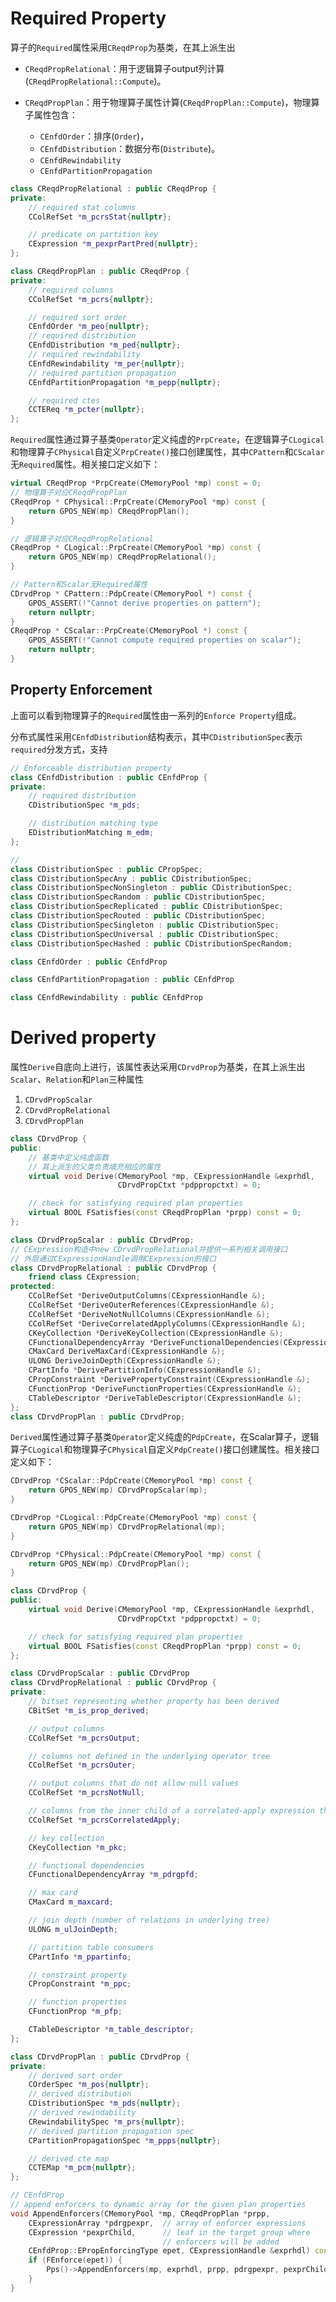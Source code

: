 # Required Property

算子的`Required`属性采用`CReqdProp`为基类，在其上派生出

- `CReqdPropRelational`：用于逻辑算子output列计算(`CReqdPropRelational::Compute`)。

- `CReqdPropPlan`：用于物理算子属性计算(`CReqdPropPlan::Compute`)，物理算子属性包含：
    - `CEnfdOrder`：排序(`Order`)，
    - `CEnfdDistribution`：数据分布(`Distribute`)。
    - `CEnfdRewindability`
    - `CEnfdPartitionPropagation`

```C++
class CReqdPropRelational : public CReqdProp {
private:
	// required stat columns
	CColRefSet *m_pcrsStat{nullptr};

	// predicate on partition key
	CExpression *m_pexprPartPred{nullptr};
};

class CReqdPropPlan : public CReqdProp {
private:
	// required columns
	CColRefSet *m_pcrs{nullptr};

	// required sort order
	CEnfdOrder *m_peo{nullptr}; 
	// required distribution
	CEnfdDistribution *m_ped{nullptr};
	// required rewindability
	CEnfdRewindability *m_per{nullptr};
	// required partition propagation
	CEnfdPartitionPropagation *m_pepp{nullptr};

	// required ctes
	CCTEReq *m_pcter{nullptr};
};
```

`Required`属性通过算子基类`Operator`定义纯虚的`PrpCreate`，在逻辑算子`CLogical`和物理算子`CPhysical`自定义`PrpCreate()`接口创建属性，其中`CPattern`和`CScalar`无`Required`属性。相关接口定义如下：

```C++
virtual CReqdProp *PrpCreate(CMemoryPool *mp) const = 0;
// 物理算子对应CReqdPropPlan
CReqdProp * CPhysical::PrpCreate(CMemoryPool *mp) const {
	return GPOS_NEW(mp) CReqdPropPlan();
}

// 逻辑算子对应CReqdPropRelational
CReqdProp * CLogical::PrpCreate(CMemoryPool *mp) const {
	return GPOS_NEW(mp) CReqdPropRelational();
}

// Pattern和Scalar无Required属性
CDrvdProp * CPattern::PdpCreate(CMemoryPool *) const {
	GPOS_ASSERT(!"Cannot derive properties on pattern");
	return nullptr;
}
CReqdProp * CScalar::PrpCreate(CMemoryPool *) const {
	GPOS_ASSERT(!"Cannot compute required properties on scalar");
	return nullptr;
}
```



## Property Enforcement

上面可以看到物理算子的`Required`属性由一系列的`Enforce Property`组成。

分布式属性采用`CEnfdDistribution`结构表示，其中`CDistributionSpec`表示`required`分发方式，支持

```C++
// Enforceable distribution property
class CEnfdDistribution : public CEnfdProp {
private:
	// required distribution
	CDistributionSpec *m_pds;

	// distribution matching type
	EDistributionMatching m_edm;
};

// 
class CDistributionSpec : public CPropSpec;
class CDistributionSpecAny : public CDistributionSpec;
class CDistributionSpecNonSingleton : public CDistributionSpec;
class CDistributionSpecRandom : public CDistributionSpec;
class CDistributionSpecReplicated : public CDistributionSpec;
class CDistributionSpecRouted : public CDistributionSpec;
class CDistributionSpecSingleton : public CDistributionSpec;
class CDistributionSpecUniversal : public CDistributionSpec;
class CDistributionSpecHashed : public CDistributionSpecRandom;
```



```C++
class CEnfdOrder : public CEnfdProp
```



```C++
class CEnfdPartitionPropagation : public CEnfdProp
```



```C++
class CEnfdRewindability : public CEnfdProp
```

# Derived property

属性`Derive`自底向上进行，该属性表达采用`CDrvdProp`为基类，在其上派生出`Scalar`、`Relation`和`Plan`三种属性

1. `CDrvdPropScalar`
2. `CDrvdPropRelational`
3. `CDrvdPropPlan`

```C++
class CDrvdProp {
public:
    // 基类中定义纯虚函数
    // 其上派生的父类负责填充相应的属性
	virtual void Derive(CMemoryPool *mp, CExpressionHandle &exprhdl,
                        CDrvdPropCtxt *pdppropctxt) = 0;

	// check for satisfying required plan properties
	virtual BOOL FSatisfies(const CReqdPropPlan *prpp) const = 0;
};

class CDrvdPropScalar : public CDrvdProp;
// CExpression构造中new CDrvdPropRelational并提供一系列相关调用接口
// 外层通过CExpressionHandle调用CExpression的接口
class CDrvdPropRelational : public CDrvdProp {
    friend class CExpression;
protected:
	CColRefSet *DeriveOutputColumns(CExpressionHandle &);
	CColRefSet *DeriveOuterReferences(CExpressionHandle &);
	CColRefSet *DeriveNotNullColumns(CExpressionHandle &);
	CColRefSet *DeriveCorrelatedApplyColumns(CExpressionHandle &);
	CKeyCollection *DeriveKeyCollection(CExpressionHandle &);
	CFunctionalDependencyArray *DeriveFunctionalDependencies(CExpressionHandle &);
	CMaxCard DeriveMaxCard(CExpressionHandle &);
	ULONG DeriveJoinDepth(CExpressionHandle &);
	CPartInfo *DerivePartitionInfo(CExpressionHandle &);
	CPropConstraint *DerivePropertyConstraint(CExpressionHandle &);
	CFunctionProp *DeriveFunctionProperties(CExpressionHandle &);
	CTableDescriptor *DeriveTableDescriptor(CExpressionHandle &);
};
class CDrvdPropPlan : public CDrvdProp;
```

`Derived`属性通过算子基类`Operator`定义纯虚的`PdpCreate`，在Scalar算子，逻辑算子`CLogical`和物理算子`CPhysical`自定义`PdpCreate()`接口创建属性。相关接口定义如下：

```C++
CDrvdProp *CScalar::PdpCreate(CMemoryPool *mp) const {
	return GPOS_NEW(mp) CDrvdPropScalar(mp);
}

CDrvdProp *CLogical::PdpCreate(CMemoryPool *mp) const {
	return GPOS_NEW(mp) CDrvdPropRelational(mp);
}

CDrvdProp *CPhysical::PdpCreate(CMemoryPool *mp) const {
	return GPOS_NEW(mp) CDrvdPropPlan();
}
```



```C++
class CDrvdProp {
public:
	virtual void Derive(CMemoryPool *mp, CExpressionHandle &exprhdl,
                        CDrvdPropCtxt *pdppropctxt) = 0;

	// check for satisfying required plan properties
	virtual BOOL FSatisfies(const CReqdPropPlan *prpp) const = 0;
};

class CDrvdPropScalar : public CDrvdProp
class CDrvdPropRelational : public CDrvdProp {
private:
	// bitset representing whether property has been derived
	CBitSet *m_is_prop_derived;

	// output columns
	CColRefSet *m_pcrsOutput;

	// columns not defined in the underlying operator tree
	CColRefSet *m_pcrsOuter;

	// output columns that do not allow null values
	CColRefSet *m_pcrsNotNull;

	// columns from the inner child of a correlated-apply expression that can be used above the apply expression
	CColRefSet *m_pcrsCorrelatedApply;

	// key collection
	CKeyCollection *m_pkc;

	// functional dependencies
	CFunctionalDependencyArray *m_pdrgpfd;

	// max card
	CMaxCard m_maxcard;

	// join depth (number of relations in underlying tree)
	ULONG m_ulJoinDepth;

	// partition table consumers
	CPartInfo *m_ppartinfo;

	// constraint property
	CPropConstraint *m_ppc;

	// function properties
	CFunctionProp *m_pfp;

	CTableDescriptor *m_table_descriptor;
};

class CDrvdPropPlan : public CDrvdProp {
private:
	// derived sort order
	COrderSpec *m_pos{nullptr};
	// derived distribution
	CDistributionSpec *m_pds{nullptr};
	// derived rewindability
	CRewindabilitySpec *m_prs{nullptr};
	// derived partition propagation spec
	CPartitionPropagationSpec *m_ppps{nullptr};

	// derived cte map
	CCTEMap *m_pcm{nullptr};
};
```



```C++
// CEnfdProp	
// append enforcers to dynamic array for the given plan properties
void AppendEnforcers(CMemoryPool *mp, CReqdPropPlan *prpp,
    CExpressionArray *pdrgpexpr,  // array of enforcer expressions
    CExpression *pexprChild,	  // leaf in the target group where
                                  // enforcers will be added
    CEnfdProp::EPropEnforcingType epet, CExpressionHandle &exprhdl) const {
    if (FEnforce(epet)) {
        Pps()->AppendEnforcers(mp, exprhdl, prpp, pdrgpexpr, pexprChild);
    }
}
```



